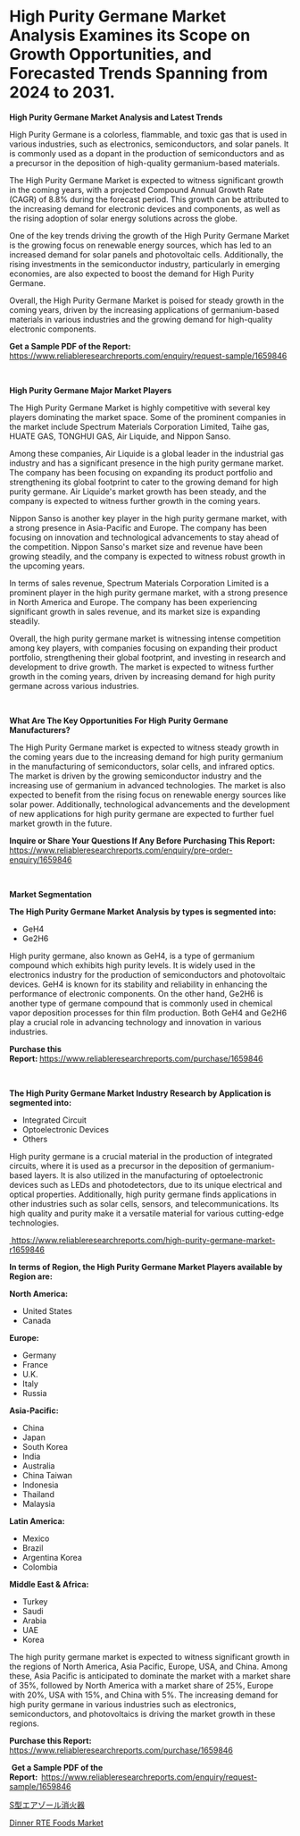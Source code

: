<p><h1>High Purity Germane Market Analysis Examines its Scope on Growth Opportunities, and Forecasted Trends Spanning from 2024 to 2031.</h1></p><p><strong>High Purity Germane Market Analysis and Latest Trends</strong></p>
<p><p>High Purity Germane is a colorless, flammable, and toxic gas that is used in various industries, such as electronics, semiconductors, and solar panels. It is commonly used as a dopant in the production of semiconductors and as a precursor in the deposition of high-quality germanium-based materials.</p><p>The High Purity Germane Market is expected to witness significant growth in the coming years, with a projected Compound Annual Growth Rate (CAGR) of 8.8% during the forecast period. This growth can be attributed to the increasing demand for electronic devices and components, as well as the rising adoption of solar energy solutions across the globe.</p><p>One of the key trends driving the growth of the High Purity Germane Market is the growing focus on renewable energy sources, which has led to an increased demand for solar panels and photovoltaic cells. Additionally, the rising investments in the semiconductor industry, particularly in emerging economies, are also expected to boost the demand for High Purity Germane.</p><p>Overall, the High Purity Germane Market is poised for steady growth in the coming years, driven by the increasing applications of germanium-based materials in various industries and the growing demand for high-quality electronic components.</p></p>
<p><strong>Get a Sample PDF of the Report:&nbsp;</strong> <a href="https://www.reliableresearchreports.com/enquiry/request-sample/1659846">https://www.reliableresearchreports.com/enquiry/request-sample/1659846</a></p>
<p>&nbsp;</p>
<p><strong>High Purity Germane Major Market Players</strong></p>
<p><p>The High Purity Germane Market is highly competitive with several key players dominating the market space. Some of the prominent companies in the market include Spectrum Materials Corporation Limited, Taihe gas, HUATE GAS, TONGHUI GAS, Air Liquide, and Nippon Sanso.</p><p>Among these companies, Air Liquide is a global leader in the industrial gas industry and has a significant presence in the high purity germane market. The company has been focusing on expanding its product portfolio and strengthening its global footprint to cater to the growing demand for high purity germane. Air Liquide's market growth has been steady, and the company is expected to witness further growth in the coming years.</p><p>Nippon Sanso is another key player in the high purity germane market, with a strong presence in Asia-Pacific and Europe. The company has been focusing on innovation and technological advancements to stay ahead of the competition. Nippon Sanso's market size and revenue have been growing steadily, and the company is expected to witness robust growth in the upcoming years.</p><p>In terms of sales revenue, Spectrum Materials Corporation Limited is a prominent player in the high purity germane market, with a strong presence in North America and Europe. The company has been experiencing significant growth in sales revenue, and its market size is expanding steadily.</p><p>Overall, the high purity germane market is witnessing intense competition among key players, with companies focusing on expanding their product portfolio, strengthening their global footprint, and investing in research and development to drive growth. The market is expected to witness further growth in the coming years, driven by increasing demand for high purity germane across various industries.</p></p>
<p>&nbsp;</p>
<p><strong>What Are The Key Opportunities For High Purity Germane Manufacturers?</strong></p>
<p><p>The High Purity Germane market is expected to witness steady growth in the coming years due to the increasing demand for high purity germanium in the manufacturing of semiconductors, solar cells, and infrared optics. The market is driven by the growing semiconductor industry and the increasing use of germanium in advanced technologies. The market is also expected to benefit from the rising focus on renewable energy sources like solar power. Additionally, technological advancements and the development of new applications for high purity germane are expected to further fuel market growth in the future.</p></p>
<p><strong>Inquire or Share Your Questions If Any Before Purchasing This Report:</strong> <a href="https://www.reliableresearchreports.com/enquiry/pre-order-enquiry/1659846">https://www.reliableresearchreports.com/enquiry/pre-order-enquiry/1659846</a></p>
<p>&nbsp;</p>
<p><strong>Market Segmentation</strong></p>
<p><strong>The High Purity Germane Market Analysis by types is segmented into:</strong></p>
<p><ul><li>GeH4</li><li>Ge2H6</li></ul></p>
<p><p>High purity germane, also known as GeH4, is a type of germanium compound which exhibits high purity levels. It is widely used in the electronics industry for the production of semiconductors and photovoltaic devices. GeH4 is known for its stability and reliability in enhancing the performance of electronic components. On the other hand, Ge2H6 is another type of germane compound that is commonly used in chemical vapor deposition processes for thin film production. Both GeH4 and Ge2H6 play a crucial role in advancing technology and innovation in various industries.</p></p>
<p><strong>Purchase this Report:&nbsp;</strong><a href="https://www.reliableresearchreports.com/purchase/1659846">https://www.reliableresearchreports.com/purchase/1659846</a></p>
<p>&nbsp;</p>
<p><strong>The High Purity Germane Market Industry Research by Application is segmented into:</strong></p>
<p><ul><li>Integrated Circuit</li><li>Optoelectronic Devices</li><li>Others</li></ul></p>
<p><p>High purity germane is a crucial material in the production of integrated circuits, where it is used as a precursor in the deposition of germanium-based layers. It is also utilized in the manufacturing of optoelectronic devices such as LEDs and photodetectors, due to its unique electrical and optical properties. Additionally, high purity germane finds applications in other industries such as solar cells, sensors, and telecommunications. Its high quality and purity make it a versatile material for various cutting-edge technologies.</p></p>
<p><a href="https://www.reliableresearchreports.com/high-purity-germane-market-r1659846">&nbsp;https://www.reliableresearchreports.com/high-purity-germane-market-r1659846</a></p>
<p><strong>In terms of Region, the High Purity Germane Market Players available by Region are:</strong></p>
<p>
    <p> <strong> North America: </strong>
        <ul>
            <li>United States</li>
            <li>Canada</li>
        </ul>
        </p> 
    <p> <strong> Europe: </strong>
        <ul>
            <li>Germany</li>
            <li>France</li>
            <li>U.K.</li>
            <li>Italy</li>
            <li>Russia</li>
        </ul>
        </p> 
    <p> <strong> Asia-Pacific: </strong>
        <ul>
            <li>China</li>
            <li>Japan</li>
            <li>South Korea</li>
            <li>India</li>
            <li>Australia</li>
            <li>China Taiwan</li>
            <li>Indonesia</li>
            <li>Thailand</li>
            <li>Malaysia</li>
        </ul>
        </p> 
    <p> <strong> Latin America: </strong>
        <ul>
            <li>Mexico</li>
            <li>Brazil</li>
            <li>Argentina Korea</li>
            <li>Colombia</li>
        </ul>
        </p> 
    <p> <strong> Middle East & Africa: </strong>
        <ul>
            <li>Turkey</li>
            <li>Saudi</li>
            <li>Arabia</li>
            <li>UAE</li>
            <li>Korea</li>
        </ul>
    </p>
    </p>
<p><p>The high purity germane market is expected to witness significant growth in the regions of North America, Asia Pacific, Europe, USA, and China. Among these, Asia Pacific is anticipated to dominate the market with a market share of 35%, followed by North America with a market share of 25%, Europe with 20%, USA with 15%, and China with 5%. The increasing demand for high purity germane in various industries such as electronics, semiconductors, and photovoltaics is driving the market growth in these regions.</p></p>
<p><strong>Purchase this Report: </strong><a href="https://www.reliableresearchreports.com/purchase/1659846">https://www.reliableresearchreports.com/purchase/1659846</a></p>
<p>&nbsp;<strong>Get a Sample PDF of the Report:&nbsp;&nbsp;</strong><a href="https://www.reliableresearchreports.com/enquiry/request-sample/1659846">https://www.reliableresearchreports.com/enquiry/request-sample/1659846</a></p>
<p><strong></strong></p>
<p><p><a href="https://github.com/oqoeusbvpadwjs08/Market-Research-Report-List-2/blob/main/8343875117887.md">S型エアゾール消火器</a></p><p><a href="https://issuu.com/reportprime-2/docs/dinner-rte-foods-market-size-2030.pptx">Dinner RTE Foods Market</a></p></p>